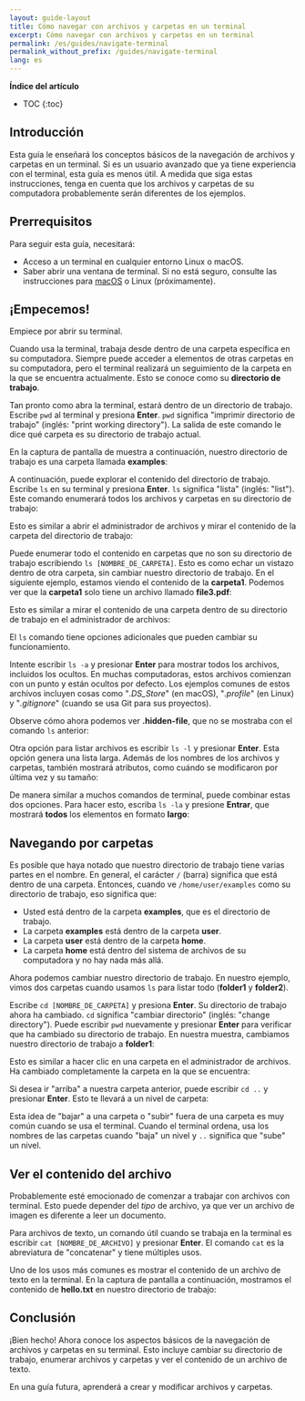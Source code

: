 ```yaml
---
layout: guide-layout
title: Cómo navegar con archivos y carpetas en un terminal
excerpt: Cómo navegar con archivos y carpetas en un terminal
permalink: /es/guides/navigate-terminal
permalink_without_prefix: /guides/navigate-terminal
lang: es
---
```


**Índice del artículo**

* TOC
{:toc}

## Introducción

Esta guía le enseñará los conceptos básicos de la navegación de archivos y carpetas en un terminal. Si es un usuario avanzado que ya tiene experiencia con el terminal, esta guía es menos útil. A medida que siga estas instrucciones, tenga en cuenta que los archivos y carpetas de su computadora probablemente serán diferentes de los ejemplos.

## Prerrequisitos

Para seguir esta guía, necesitará:

* Acceso a un terminal en cualquier entorno Linux o macOS.
* Saber abrir una ventana de terminal. Si no está seguro, consulte las instrucciones para [macOS](open-terminal-macos) o Linux (próximamente).

## ¡Empecemos!

Empiece por abrir su terminal.

Cuando usa la terminal, trabaja desde dentro de una carpeta específica en su computadora. Siempre puede acceder a elementos de otras carpetas en su computadora, pero el terminal realizará un seguimiento de la carpeta en la que se encuentra actualmente. Esto se conoce como su **directorio de trabajo**.

Tan pronto como abra la terminal, estará dentro de un directorio de trabajo. Escribe `pwd` al terminal y presiona **Enter**. `pwd` significa "imprimir directorio de trabajo" (inglés: "print working directory"). La salida de este comando le dice qué carpeta es su directorio de trabajo actual.

En la captura de pantalla de muestra a continuación, nuestro directorio de trabajo es una carpeta llamada **examples**:

<div class="center guideimages">
  <amp-img src="/assets/guides/navigate-work-files/pwd-en.png" width="665" height="387" alt="terminal comando pwd" layout="responsive"></amp-img>
</div>

A continuación, puede explorar el contenido del directorio de trabajo. Escribe `ls` en su terminal y presiona **Enter**. `ls` significa "lista" (inglés: "list"). Este comando enumerará todos los archivos y carpetas en su directorio de trabajo:

<div class="center guideimages">
  <amp-img src="/assets/guides/navigate-work-files/ls-en.png" width="665" height="387" alt="terminal comando ls" layout="responsive"></amp-img>
</div>

Esto es similar a abrir el administrador de archivos y mirar el contenido de la carpeta del directorio de trabajo:

<div class="center guideimages">
  <amp-img src="/assets/guides/navigate-work-files/ls-finder-es.png" width="665" height="387" alt="administrador de archivos mirar el contenido" layout="responsive"></amp-img>
</div>

Puede enumerar todo el contenido en carpetas que no son su directorio de trabajo escribiendo `ls [NOMBRE_DE_CARPETA]`. Esto es como echar un vistazo dentro de otra carpeta, sin cambiar nuestro directorio de trabajo. En el siguiente ejemplo, estamos viendo el contenido de la **carpeta1**. Podemos ver que la **carpeta1** solo tiene un archivo llamado **file3.pdf**:

<div class="center guideimages">
  <amp-img src="/assets/guides/navigate-work-files/ls-folder1-en.png" width="665" height="387" alt="ls comando con un carpeta" layout="responsive"></amp-img>
</div>

Esto es similar a mirar el contenido de una carpeta dentro de su directorio de trabajo en el administrador de archivos:

<div class="center guideimages">
  <amp-img src="/assets/guides/navigate-work-files/ls-folder1-finder-es.png" width="665" height="387" alt="administrador de archivos echar un vistazo" layout="responsive"></amp-img>
</div>

El `ls` comando tiene opciones adicionales que pueden cambiar su funcionamiento.

Intente escribir `ls -a` y presionar **Enter** para mostrar todos los archivos, incluidos los ocultos. En muchas computadoras, estos archivos comienzan con un punto y están ocultos por defecto. Los ejemplos comunes de estos archivos incluyen cosas como "_.DS_Store_" (en macOS), "_.profile_" (en Linux) y "_.gitignore_" (cuando se usa Git para sus proyectos).

Observe cómo ahora podemos ver **.hidden-file**, que no se mostraba con el comando `ls` anterior:

<div class="center guideimages">
  <amp-img src="/assets/guides/navigate-work-files/ls-a-en.png" width="665" height="387" alt="terminal comando ls todo" layout="responsive"></amp-img>
</div>

Otra opción para listar archivos es escribir `ls -l` y presionar **Enter**. Esta opción genera una lista larga. Además de los nombres de los archivos y carpetas, también mostrará atributos, como cuándo se modificaron por última vez y su tamaño:

<div class="center guideimages">
  <amp-img src="/assets/guides/navigate-work-files/ls-l-en.png" width="665" height="387" alt="terminal comando ls largo" layout="responsive"></amp-img>
</div>

De manera similar a muchos comandos de terminal, puede combinar estas dos opciones. Para hacer esto, escriba `ls -la` y presione **Entrar**, que mostrará **todos** los elementos en formato **largo**:

<div class="center guideimages">
  <amp-img src="/assets/guides/navigate-work-files/ls-la-en.png" width="665" height="387" alt="terminal comando ls largo y todo" layout="responsive"></amp-img>
</div>

## Navegando por carpetas

Es posible que haya notado que nuestro directorio de trabajo tiene varias partes en el nombre. En general, el carácter `/` (barra) significa que está dentro de una carpeta. Entonces, cuando ve `/home/user/examples` como su directorio de trabajo, eso significa que:

* Usted está dentro de la carpeta **examples**, que es el directorio de trabajo.
* La carpeta **examples** está dentro de la carpeta **user**.
* La carpeta **user** está dentro de la carpeta **home**.
* La carpeta **home** está dentro del sistema de archivos de su computadora y no hay nada más allá.

Ahora podemos cambiar nuestro directorio de trabajo. En nuestro ejemplo, vimos dos carpetas cuando usamos `ls` para listar todo (**folder1** y **folder2**).

Escribe `cd [NOMBRE_DE_CARPETA]` y presiona **Enter**. Su directorio de trabajo ahora ha cambiado. `cd` significa "cambiar directorio" (inglés: "change directory"). Puede escribir `pwd` nuevamente y presionar **Enter** para verificar que ha cambiado su directorio de trabajo. En nuestra muestra, cambiamos nuestro directorio de trabajo a **folder1**:

<div class="center guideimages">
  <amp-img src="/assets/guides/navigate-work-files/cd-folder1-en.png" width="665" height="387" alt="terminal comando cd" layout="responsive"></amp-img>
</div>

Esto es similar a hacer clic en una carpeta en el administrador de archivos. Ha cambiado completamente la carpeta en la que se encuentra:

<div class="center guideimages">
  <amp-img src="/assets/guides/navigate-work-files/cd-folder1-finder-es.png" width="665" height="387" alt="macOS carpeta cambiar directorio" layout="responsive"></amp-img>
</div>

Si desea ir "arriba" a nuestra carpeta anterior, puede escribir `cd ..` y presionar **Enter**. Esto te llevará a un nivel de carpeta:

<div class="center guideimages">
  <amp-img src="/assets/guides/navigate-work-files/cd-folder1-and-back-en.png" width="665" height="387" alt="terminal cd folder1 y atrás" layout="responsive"></amp-img>
</div>

Esta idea de "bajar" a una carpeta o "subir" fuera de una carpeta es muy común cuando se usa el terminal. Cuando el terminal ordena, usa los nombres de las carpetas cuando "baja" un nivel y `..` significa que "sube" un nivel.

## Ver el contenido del archivo

Probablemente esté emocionado de comenzar a trabajar con archivos con terminal. Esto puede depender del _tipo_ de archivo, ya que ver un archivo de imagen es diferente a leer un documento.

Para archivos de texto, un comando útil cuando se trabaja en la terminal es escribir `cat [NOMBRE_DE_ARCHIVO]` y presionar **Enter**. El comando `cat` es la abreviatura de "concatenar" y tiene múltiples usos.

Uno de los usos más comunes es mostrar el contenido de un archivo de texto en la terminal. En la captura de pantalla a continuación, mostramos el contenido de **hello.txt** en nuestro directorio de trabajo:

<div class="center guideimages">
  <amp-img src="/assets/guides/navigate-work-files/cat-hello-en.png" width="665" height="387" alt="terminal comando cat" layout="responsive"></amp-img>
</div>

## Conclusión

¡Bien hecho! Ahora conoce los aspectos básicos de la navegación de archivos y carpetas en su terminal. Esto incluye cambiar su directorio de trabajo, enumerar archivos y carpetas y ver el contenido de un archivo de texto.

En una guía futura, aprenderá a crear y modificar archivos y carpetas.

